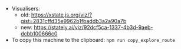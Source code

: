 - Visualisers:
	- old: https://xstate.js.org/viz/?gist=2831cffd35e9962b1fbaddb3a2a90a7b
	- new: https://stately.ai/viz/92dcf5ca-1337-4b3d-9aeb-dcbb100666c0
- To copy this machine to the clipboard: `npm run copy_explore_route`
